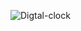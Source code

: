 ![Digtal-clock]((https://github.com/MMD1426/WaterMeter-Reader/blob/main/Screenshot%202024-08-15%20133256.png))
